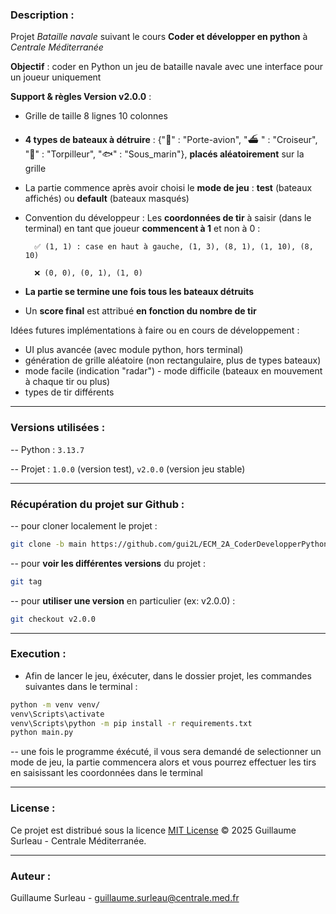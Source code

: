 ### Description :
Projet *Bataille navale* suivant le cours **Coder et développer en python** à *Centrale Méditerranée*

**Objectif** : coder en Python un jeu de bataille navale avec une interface pour un joueur uniquement

**Support & règles Version v2.0.0** :

- Grille de taille 8 lignes 10 colonnes 
- **4 types de bateaux à détruire** : {"🚢" : "Porte-avion", "⛴ " : "Croiseur", "🚣" : "Torpilleur", "🐟" : "Sous_marin"}, **placés aléatoirement** sur la grille 
- La partie commence après avoir choisi le **mode de jeu** : **test** (bateaux affichés) ou **default** (bateaux masqués)  
- Convention du développeur :
Les **coordonnées de tir** à saisir (dans le terminal) en tant que joueur **commencent à 1** et non à 0 :

        ✅ (1, 1) : case en haut à gauche, (1, 3), (8, 1), (1, 10), (8, 10) 

        ❌ (0, 0), (0, 1), (1, 0) 

- **La partie se termine une fois tous les bateaux détruits**
- Un **score final** est attribué **en fonction du nombre de tir**

Idées futures implémentations à faire ou en cours de développement :
- UI plus avancée (avec module python, hors terminal)
- génération de grille aléatoire (non rectangulaire, plus de types bateaux)
- mode facile (indication "radar") - mode difficile (bateaux en mouvement à chaque tir ou plus)
- types de tir différents

---

### Versions utilisées :
-- Python : `3.13.7`

-- Projet : `1.0.0` (version test), `v2.0.0` (version jeu stable)

---

### Récupération du projet sur Github :
-- pour cloner localement le projet : 
```bash
git clone -b main https://github.com/gui2L/ECM_2A_CoderDevelopperPython.git
```

-- pour **voir les différentes versions** du projet :
```bash
git tag
```

-- pour **utiliser une version** en particulier (ex: v2.0.0) :
```bash
git checkout v2.0.0
```
---

### Execution :
- Afin de lancer le jeu, éxécuter, dans le dossier projet, les commandes suivantes dans le terminal :
```bash
python -m venv venv/
venv\Scripts\activate
venv\Scripts\python -m pip install -r requirements.txt 
python main.py
```

-- une fois le programme éxécuté, il vous sera demandé de selectionner un mode de jeu, la partie commencera alors et vous pourrez effectuer les tirs en saisissant les coordonnées dans le terminal

---

### License : 

Ce projet est distribué sous la licence [MIT License](./LICENSE) © 2025 Guillaume Surleau - Centrale Méditerranée.

--- 

### Auteur :
Guillaume Surleau - guillaume.surleau@centrale.med.fr